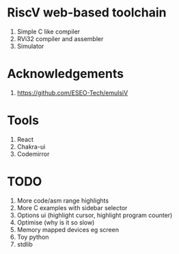 # RiscV web-based toolchain

1. Simple C like compiler
2. RVi32 compiler and assembler
3. Simulator

# Acknowledgements

1. https://github.com/ESEO-Tech/emulsiV

# Tools

1. React
2. Chakra-ui
3. Codemirror

# TODO

1. More code/asm range highlights
2. More C examples with sidebar selector
3. Options ui (highlight cursor, highlight program counter)
4. Optimise (why is it so slow)
5. Memory mapped devices eg screen
6. Toy python
7. stdlib
